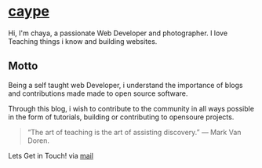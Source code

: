 # [caype](https://caype.github.io)

Hi, I'm chaya, a passionate Web Developer and photographer.
I love Teaching things i know and building websites.

## Motto

Being a self taught web Developer, i understand the importance of blogs and contributions made made to open source software.

Through this blog, i wish to contribute to the community in all ways possible in the form of tutorials, building or contributing to opensoure projects.

> “The art of teaching is the art of assisting discovery.”
> ― Mark Van Doren.

Lets Get in Touch! via [mail](mailto:chayakrishnaprasad@gmail.com)
